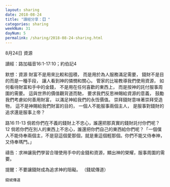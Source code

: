 ```yaml
---
layout: sharing
date: 2018-08-24
title: "讀經分享：【】"
categories: sharing
weekNum: 31
dayNum: 5
permalink: /sharing/2018-08-24-sharing.html
---
```

8月24日 資源

讀經：路加福音16:1-17:10；約伯記4

默想：資源
財富不是用來比較和囤積，
而是用於為人服務滿足需要，
錢財不是目的而是一種手段，
讓人看到神的憐憫和關心。
管家的比喻教導我們使用資源，
如何看待財富和手中的金錢，
不是用在任何喜歡的東西上，
而是按神的託付服事周圍的需要。
這與世界的價值觀背道而馳，
要求我們反思神賜給資源的意義，
鼓勵我們考慮如何善用財富，
以滿足神給我們的永恆價值。
崇拜錢財意味著崇拜受造物，
這不是神賜給我們財富的目的，
一個人不能服事兩個主人，
是服事對錢財的追求還是服事上帝？

路16:11-13 倘若你們在不義的錢財上不忠心，誰還把那真實的錢財託付你們呢？ 12 倘若你們在別人的東西上不忠心，誰還把你們自己的東西給你們呢？「一個僕人不能侍奉兩個主，不是惡這個愛那個，就是重這個輕那個。你們不能又侍奉神，又侍奉瑪門。」

禱告：求神讓我們學習合理使用手中的金錢和資源，顯出神的榮耀，服事周圍的需要。

提醒：不要讓錢財成為追求神的阻礙。
（錢斌傳道）

`錢斌傳道`
